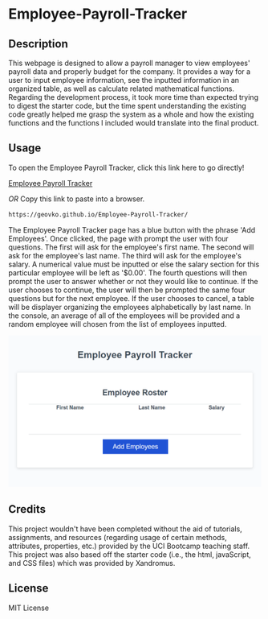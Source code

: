 # Employee-Payroll-Tracker

## Description

This webpage is designed to allow a payroll manager to view employees' payroll data and properly budget for the company. It provides a way for a user to input employee information, see the inputted information in an organized table, as well as calculate related mathematical functions. Regarding the development process, it took more time than expected trying to digest the starter code, but the time spent understanding the existing code greatly helped me grasp the system as a whole and how the existing functions and the functions I included would translate into the final product.

## Usage

To open the Employee Payroll Tracker, click this link here to go directly!

[Employee Payroll Tracker](https://geovko.github.io/Employee-Payroll-Tracker//)

*OR* Copy this link to paste into a browser.
  ```md
https://geovko.github.io/Employee-Payroll-Tracker/
  ```


The Employee Payroll Tracker page has a blue button with the phrase 'Add Employees'. Once clicked, the page with prompt the user with four questions. The first will ask for the employee's first name. The second will ask for the employee's last name. The third will ask for the employee's salary. A numerical value must be inputted or else the salary section for this particular employee will be left as '$0.00'. The fourth questions will then prompt the user to answer whether or not they would like to continue. If the user chooses to continue, the user will then be prompted the same four questions but for the next employee. If the user chooses to cancel, a table will be displayer organizing the employees alphabetically by last name. In the console, an average of all of the employees will be provided and a random employee will chosen from the list of employees inputted.

![A screenshot of the Employee Payroll Tracker Webpage](EPT-screenshot.png)

## Credits

This project wouldn't have been completed without the aid of tutorials, assignments, and resources (regarding usage of certain methods, attributes, properties, etc.) provided by the UCI Bootcamp teaching staff. This project was also based off the starter code (i.e., the html, javaScript, and CSS files) which was provided by Xandromus.

## License

MIT License
